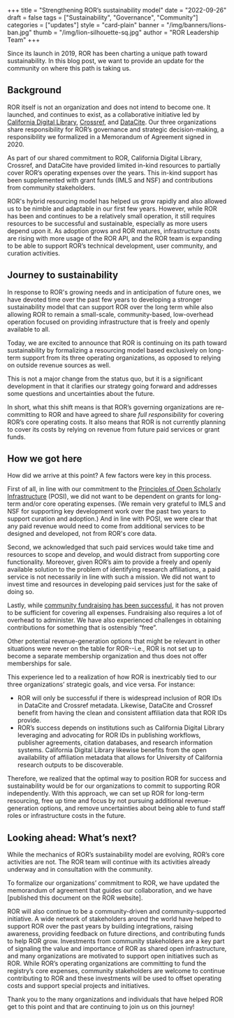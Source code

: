 +++
title = "Strengthening ROR’s sustainability model"
date = "2022-09-26"
draft = false
tags = ["Sustainability", "Governance", "Community"]
categories = ["updates"]
style = "card-plain"
banner = "/img/banners/lions-ban.jpg"
thumb = "/img/lion-silhouette-sq.jpg"
author = "ROR Leadership Team"
+++

Since its launch in 2019, ROR has been charting a unique path toward sustainability. In this blog post, we want to provide an update for the community on where this path is taking us.

## Background
ROR itself is not an organization and does not intend to become one. It launched, and continues to exist, as a collaborative initiative led by [California Digital Library](https://cdlib.org), [Crossref](https://crossref.org), and [DataCite](https://datacite.org). Our three organizations share responsibility for ROR’s governance and strategic decision-making, a responsibility we formalized in a Memorandum of Agreement signed in 2020.

As part of our shared commitment to ROR, California Digital Library, Crossref, and DataCite have provided limited in-kind resources to partially cover ROR’s operating expenses over the years. This in-kind support has been supplemented with grant funds (IMLS and NSF) and contributions from community stakeholders.

ROR's hybrid resourcing model has helped us grow rapidly and also allowed us to be nimble and adaptable in our first few years. However, while ROR has been and continues to be a relatively small operation, it still requires resources to be successful and sustainable, especially as more users depend upon it. As adoption grows and ROR matures, infrastructure costs are rising with more usage of the ROR API, and the ROR team is expanding to be able to support ROR’s technical development, user community, and curation activities.

## Journey to sustainability

In response to ROR's growing needs and in anticipation of future ones, we have devoted time over the past few years to developing a stronger sustainability model that can support ROR over the long term while also allowing ROR to remain a small-scale, community-based, low-overhead operation focused  on providing infrastructure that is freely and openly available to all.

Today, we are excited to announce that ROR is continuing on its path toward sustainability by formalizing a resourcing model based exclusively on long-term support from its three operating organizations, as opposed to relying on outside revenue sources as well.

This is not a major change from the status quo, but it is a significant development in that it clarifies our strategy going forward and addresses some questions and uncertainties about the future.

In short, what this shift means is that ROR’s governing organizations are re-committing to ROR and have agreed to share _full responsibility_ for covering ROR’s core operating costs. It also means that ROR is not currently planning to cover its costs by relying on revenue from future paid services or grant funds.

## How we got here
How did we arrive at this point? A few factors were key in this process.

First of all, in line with our commitment to the [Principles of Open Scholarly Infrastructure](https://openscholarlyinfrastructure.org) (POSI), we did not want to be dependent on grants for long-term and/or core operating expenses. (We remain very  grateful to IMLS and NSF for supporting key development work over the past two years to support curation and adoption.) And in line with POSI, we were clear that any paid revenue would need to come from additional services to be designed and developed, not from ROR's core data.

Second, we acknowledged that such paid services would take time and resources to scope and develop, and would distract from supporting core functionality. Moreover, given ROR’s aim to provide a freely and openly available solution to the problem of identifying research affiliations, a paid service is not necessarily in line with such a mission. We did not want to invest time and resources in developing paid services just for the sake of doing so.

Lastly, while [community fundraising has been successful](/supporters), it has not proven to be sufficient for covering all expenses. Fundraising also requires a lot of overhead to administer. We have also experienced challenges in obtaining contributions for something that is ostensibly “free”.

Other potential revenue-generation options that might be relevant in other situations were never on the table for ROR--i.e., ROR is not set up to become a separate membership organization and thus does not offer memberships for sale.

This experience led to a realization of how ROR is inextricably tied to our three organizations’ strategic goals, and vice versa. For instance:

- ROR will only be successful if there is widespread inclusion of ROR IDs in DataCite and Crossref metadata. Likewise, DataCite and Crossref benefit from having the clean and consistent affiliation data that ROR IDs provide.
- ROR’s success depends on institutions such as California Digital Library leveraging and advocating for ROR IDs in publishing workflows, publisher agreements, citation databases, and research information systems. California Digital Library likewise benefits from the open availability of affiliation metadata that allows for University of California research outputs to be discoverable.

Therefore, we realized that the optimal way to position ROR for success and sustainability would be for our organizations to commit to supporting ROR independently. With this approach, we can set up ROR for long-term resourcing, free up time and focus by not pursuing additional revenue-generation options, and remove uncertainties about being able to fund staff roles or infrastructure costs in the future.

## Looking ahead: What’s next?
While the mechanics of ROR’s sustainability model are evolving, ROR’s core activities are not. The ROR team will continue with its activities already underway and in consultation with the community.

To formalize our organizations’ commitment to ROR, we have updated the memorandum of agreement that guides our collaboration, and we have [published this document on the ROR website].

ROR will also continue to be a community-driven and community-supported initiative. A wide network of stakeholders around the world have helped to support ROR over the past years by building integrations, raising awareness, providing feedback on future directions, and contributing funds to help ROR grow. Investments from community stakeholders are a key part of signaling the value and importance of ROR as shared open infrastructure, and many organizations are motivated to support open initiatives such as ROR. While ROR’s operating organizations are committing to fund the registry’s core expenses, community stakeholders are welcome to continue contributing to ROR and these investments will be used to offset operating costs and support special projects and initiatives.

Thank you to the many organizations and individuals that have helped ROR get to this point and that are continuing to join us on this journey!
